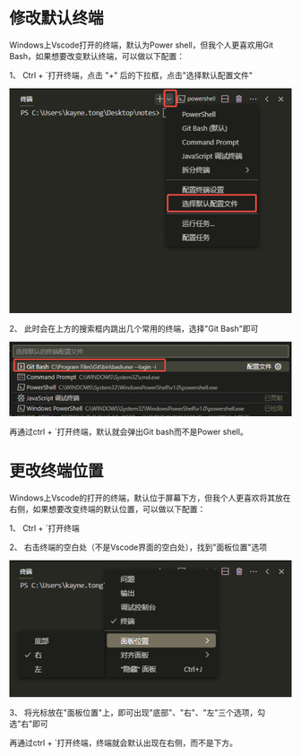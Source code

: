 # 修改默认终端

Windows上Vscode打开的终端，默认为Power shell，但我个人更喜欢用Git Bash，如果想要改变默认终端，可以做以下配置：

1、 Ctrl + `打开终端，点击 "+" 后的下拉框，点击"选择默认配置文件"

![](assets/20250317_142807_image.png)

2、 此时会在上方的搜索框内跳出几个常用的终端，选择"Git Bash"即可

![](assets/20250317_142857_image.png)

再通过ctrl + `打开终端，默认就会弹出Git bash而不是Power shell。

# 更改终端位置

Windows上Vscode的打开的终端，默认位于屏幕下方，但我个人更喜欢将其放在右侧，如果想要改变终端的默认位置，可以做以下配置：

1、 Ctrl + `打开终端

2、 右击终端的空白处（不是Vscode界面的空白处），找到"面板位置"选项

![](assets/20250317_142923_image.png)

3、 将光标放在"面板位置"上，即可出现"底部"、"右"、"左"三个选项，勾选"右"即可

再通过ctrl + `打开终端，终端就会默认出现在右侧，而不是下方。

